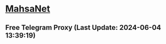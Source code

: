 
# [MahsaNet](https://t.me/mahsa_net)
## Free Telegram Proxy (Last Update: 2024-06-04 13:39:19)

    